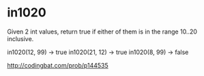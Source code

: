# in1020

Given 2 int values, return true if either of them is in the range 10..20 inclusive.

in1020(12, 99) → true
in1020(21, 12) → true
in1020(8, 99) → false

http://codingbat.com/prob/p144535